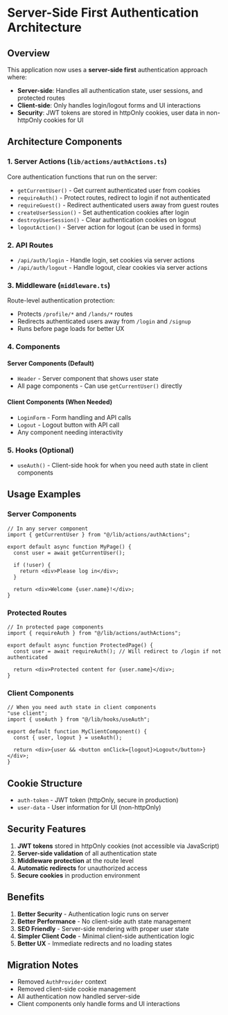 # Server-Side First Authentication Architecture

## Overview

This application now uses a **server-side first** authentication approach where:

- **Server-side**: Handles all authentication state, user sessions, and protected routes
- **Client-side**: Only handles login/logout forms and UI interactions
- **Security**: JWT tokens are stored in httpOnly cookies, user data in non-httpOnly cookies for UI

## Architecture Components

### 1. Server Actions (`lib/actions/authActions.ts`)

Core authentication functions that run on the server:

- `getCurrentUser()` - Get current authenticated user from cookies
- `requireAuth()` - Protect routes, redirect to login if not authenticated
- `requireGuest()` - Redirect authenticated users away from guest routes
- `createUserSession()` - Set authentication cookies after login
- `destroyUserSession()` - Clear authentication cookies on logout
- `logoutAction()` - Server action for logout (can be used in forms)

### 2. API Routes

- `/api/auth/login` - Handle login, set cookies via server actions
- `/api/auth/logout` - Handle logout, clear cookies via server actions

### 3. Middleware (`middleware.ts`)

Route-level authentication protection:

- Protects `/profile/*` and `/lands/*` routes
- Redirects authenticated users away from `/login` and `/signup`
- Runs before page loads for better UX

### 4. Components

#### Server Components (Default)

- `Header` - Server component that shows user state
- All page components - Can use `getCurrentUser()` directly

#### Client Components (When Needed)

- `LoginForm` - Form handling and API calls
- `Logout` - Logout button with API call
- Any component needing interactivity

### 5. Hooks (Optional)

- `useAuth()` - Client-side hook for when you need auth state in client components

## Usage Examples

### Server Components

```tsx
// In any server component
import { getCurrentUser } from "@/lib/actions/authActions";

export default async function MyPage() {
  const user = await getCurrentUser();

  if (!user) {
    return <div>Please log in</div>;
  }

  return <div>Welcome {user.name}!</div>;
}
```

### Protected Routes

```tsx
// In protected page components
import { requireAuth } from "@/lib/actions/authActions";

export default async function ProtectedPage() {
  const user = await requireAuth(); // Will redirect to /login if not authenticated

  return <div>Protected content for {user.name}</div>;
}
```

### Client Components

```tsx
// When you need auth state in client components
"use client";
import { useAuth } from "@/lib/hooks/useAuth";

export default function MyClientComponent() {
  const { user, logout } = useAuth();

  return <div>{user && <button onClick={logout}>Logout</button>}</div>;
}
```

## Cookie Structure

- `auth-token` - JWT token (httpOnly, secure in production)
- `user-data` - User information for UI (non-httpOnly)

## Security Features

1. **JWT tokens** stored in httpOnly cookies (not accessible via JavaScript)
2. **Server-side validation** of all authentication state
3. **Middleware protection** at the route level
4. **Automatic redirects** for unauthorized access
5. **Secure cookies** in production environment

## Benefits

1. **Better Security** - Authentication logic runs on server
2. **Better Performance** - No client-side auth state management
3. **SEO Friendly** - Server-side rendering with proper user state
4. **Simpler Client Code** - Minimal client-side authentication logic
5. **Better UX** - Immediate redirects and no loading states

## Migration Notes

- Removed `AuthProvider` context
- Removed client-side cookie management
- All authentication now handled server-side
- Client components only handle forms and UI interactions
